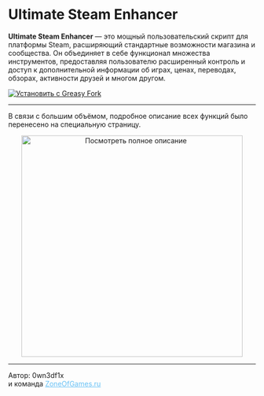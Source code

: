<div>

# Ultimate Steam Enhancer

**Ultimate Steam Enhancer** — это мощный пользовательский скрипт для платформы Steam, расширяющий стандартные возможности магазина и сообщества. Он объединяет в себе функционал множества инструментов, предоставляя пользователю расширенный контроль и доступ к дополнительной информации об играх, ценах, переводах, обзорах, активности друзей и многом другом.

<a href="https://greasyfork.org/ru/scripts/526180-ultimate-steam-enhancer">
    <img src="https://img.shields.io/badge/Установить_с-GreasyFork-blue.svg" alt="Установить с Greasy Fork">
</a>

---

<p>В связи с большим объёмом, подробное описание всех функций было перенесено на специальную страницу.</p>

<div align="center">
  <a href="https://0wn3dg0d.github.io/Ultimate-Steam-Enhancer/" title="Посмотреть полное описание функций">
    <img src="https://i.imgur.com/xHlfHv2.png" alt="Посмотреть полное описание" width="450">
  </a>
</div>

---

<p>Автор: 0wn3df1x<br>и команда <a href="https://www.zoneofgames.ru" style="color:#67c1f5;">ZoneOfGames.ru</a></p>

</div>
